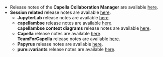 <!--
 ~ SPDX-FileCopyrightText: Copyright DB InfraGO AG and contributors
 ~ SPDX-License-Identifier: Apache-2.0
 -->

- Release notes of the **Capella Collaboration Manager** are available
  [here](https://github.com/DSD-DBS/capella-collab-manager/releases).
- **Session related** release notes are available
  [here](https://github.com/DSD-DBS/capella-dockerimages/releases).
    - **JupyterLab** release notes are available
      [here](https://jupyterlab.readthedocs.io/en/stable/getting_started/changelog.html).
    - **capellambse** release notes are available
      [here](https://github.com/DSD-DBS/py-capellambse/releases). <br>
      **capellambse context diagrams** release notes are available
      [here](https://github.com/DSD-DBS/capellambse-context-diagrams/releases).
    - **Capella** release notes are available
      [here](https://github.com/eclipse/capella/releases). <br>
      **TeamForCapella** release notes are available
      [here](https://www.obeosoft.com/en/team-for-capella-releases).
    - **Papyrus** release notes are available
      [here](https://eclipse.dev/papyrus/news.php).
    - **pure::variants** release notes are available
      [here](https://www.pure-systems.com/pv-update/additions/doc/ChangeLog.txt).
